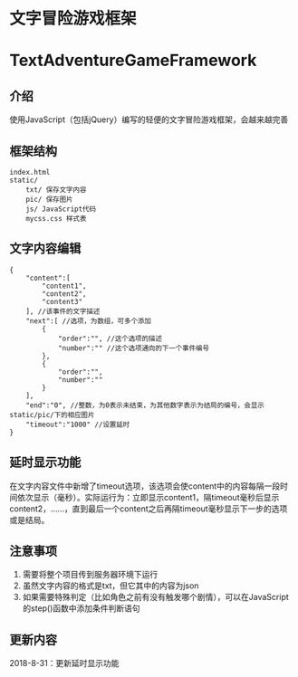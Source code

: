 # 文字冒险游戏框架

# TextAdventureGameFramework

## 介绍

使用JavaScript（包括jQuery）编写的轻便的文字冒险游戏框架，会越来越完善

## 框架结构

	index.html
	static/
		txt/ 保存文字内容
		pic/ 保存图片
		js/ JavaScript代码
		mycss.css 样式表

## 文字内容编辑

	{
		"content":[
			"content1",
			"content2",
			"content3"
		], //该事件的文字描述
		"next":[ //选项，为数组，可多个添加
			{
				"order":"", //这个选项的描述
				"number":"" //这个选项通向的下一个事件编号
			},
			{
				"order":"",
				"number":""
			}
		],
		"end":"0", //整数，为0表示未结束，为其他数字表示为结局的编号，会显示static/pic/下的相应图片
		"timeout":"1000" //设置延时
	}

## 延时显示功能

在文字内容文件中新增了timeout选项，该选项会使content中的内容每隔一段时间依次显示（毫秒）。实际运行为：立即显示content1，隔timeout毫秒后显示content2，……，直到最后一个content之后再隔timeout毫秒显示下一步的选项或是结局。

## 注意事项

1. 需要将整个项目传到服务器环境下运行
2. 虽然文字内容的格式是txt，但它其中的内容为json
3. 如果需要特殊判定（比如角色之前有没有触发哪个剧情），可以在JavaScript的step()函数中添加条件判断语句

## 更新内容

2018-8-31：更新延时显示功能